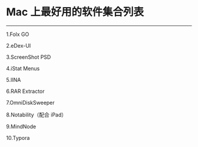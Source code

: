 # Mac 上最好用的软件集合列表

---

1.Folx GO

2.eDex-UI

3.ScreenShot PSD

4.iStat Menus

5.IINA

6.RAR Extractor

7.OmniDiskSweeper

8.Notability（配合 iPad）

9.MindNode

10.Typora
